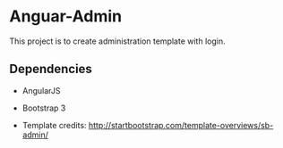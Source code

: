 # Anguar-Admin

This project is to create administration template with login.

## Dependencies
* AngularJS
* Bootstrap 3

* Template
credits: http://startbootstrap.com/template-overviews/sb-admin/





